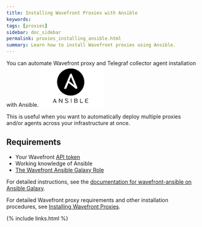 ```yaml
---
title: Installing Wavefront Proxies with Ansible
keywords:
tags: [proxies]
sidebar: doc_sidebar
permalink: proxies_installing_ansible.html
summary: Learn how to install Wavefront proxies using Ansible.
---
```

You can automate Wavefront proxy and Telegraf collector agent installation with Ansible. ![ansible](images/ansible.png)
 
This is useful when you want to automatically deploy multiple proxies and/or agents across your infrastructure at once.


## Requirements

- Your Wavefront [API token](wavefront_api#api-tokens)
- Working knowledge of Ansible
- [The Wavefront Ansible Galaxy Role](https://galaxy.ansible.com/wavefrontHQ/wavefront-ansible/)
 
For detailed instructions, see the [documentation for wavefront-ansible on Ansible Galaxy](https://galaxy.ansible.com/wavefrontHQ/wavefront-ansible/#readme).
 
For detailed Wavefront proxy requirements and other installation procedures, see [Installing Wavefront Proxies](proxies_installing).


{% include links.html %}
